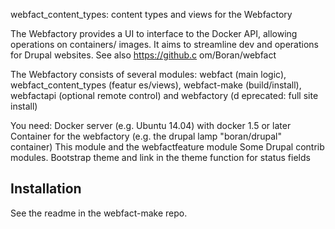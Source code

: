 webfact_content_types: content types and views for the Webfactory

The Webfactory provides a UI to interface to the Docker API, allowing operations on containers/
images. It aims to streamline dev and operations for Drupal websites. See also https://github.c
om/Boran/webfact

The Webfactory consists of several modules: webfact (main logic), webfact_content_types (featur
es/views), webfact-make (build/install), webfactapi (optional remote control) and webfactory (d
eprecated: full site install)

You need:
  Docker server (e.g. Ubuntu 14.04) with docker 1.5 or later
  Container for the webfactory (e.g. the drupal lamp "boran/drupal" container)
  This module and the webfactfeature module
  Some Drupal contrib modules.
  Bootstrap theme and link in the theme function for status fields

Installation
----------------
See the readme in the webfact-make repo.


